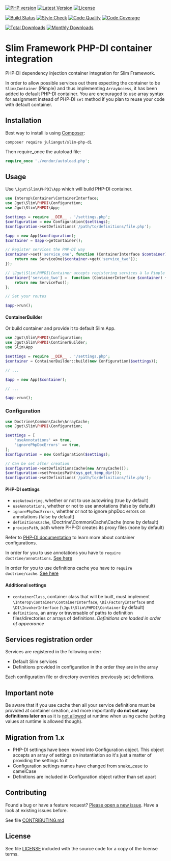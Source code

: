 [![PHP version](https://img.shields.io/badge/PHP-%3E%3D5.6-8892BF.svg?style=flat-square)](http://php.net)
[![Latest Version](https://img.shields.io/packagist/vpre/juliangut/slim-php-di.svg?style=flat-square)](https://packagist.org/packages/juliangut/slim-php-di)
[![License](https://img.shields.io/github/license/juliangut/slim-php-di.svg?style=flat-square)](https://github.com/juliangut/slim-php-di/blob/master/LICENSE)

[![Build Status](https://img.shields.io/travis/juliangut/slim-php-di.svg?style=flat-square)](https://travis-ci.org/juliangut/slim-php-di)
[![Style Check](https://styleci.io/repos/40728455/shield)](https://styleci.io/repos/40728455)
[![Code Quality](https://img.shields.io/scrutinizer/g/juliangut/slim-php-di.svg?style=flat-square)](https://scrutinizer-ci.com/g/juliangut/slim-php-di)
[![Code Coverage](https://img.shields.io/coveralls/juliangut/slim-php-di.svg?style=flat-square)](https://coveralls.io/github/juliangut/slim-php-di)

[![Total Downloads](https://img.shields.io/packagist/dt/juliangut/slim-php-di.svg?style=flat-square)](https://packagist.org/packages/juliangut/slim-php-di/stats)
[![Monthly Downloads](https://img.shields.io/packagist/dm/juliangut/slim-php-di.svg?style=flat-square)](https://packagist.org/packages/juliangut/slim-php-di/stats)

# Slim Framework PHP-DI container integration

PHP-DI dependency injection container integration for Slim Framework.

In order to allow possible services out there expecting the container to be `Slim\Container` (Pimple) and thus implementing `ArrayAccess`, it has been added to default PHP-DI container. You are encouraged to use array syntax for assignment instead of PHP-DI `set` method if you plan to reuse your code with default container.

## Installation

Best way to install is using [Composer](https://getcomposer.org/):

```
composer require juliangut/slim-php-di
```

Then require_once the autoload file:

```php
require_once './vendor/autoload.php';
```

## Usage

Use `\Jgut\Slim\PHPDI\App` which will build PHP-DI container.

```php
use Interop\Container\ContainerInterface;
use Jgut\Slim\PHPDI\Configuration;
use Jgut\Slim\PHPDI\App;

$settings = require __DIR__ . '/settings.php';
$configuration = new Configuration($settings);
$configuration->setDefinitions('/path/to/definitions/file.php');

$app = new App($configuration);
$container = $app->getContainer();

// Register services the PHP-DI way
$container->set('service_one', function (ContainerInterface $container) {
    return new ServiceOne($container->get('service_two'));
});

// \Jgut\Slim\PHPDI\Container accepts registering services à la Pimple
$container['service_two'] =  function (ContainerInterface $container) {
    return new ServiceTwo();
};

// Set your routes

$app->run();
```

#### ContainerBuilder

Or build container and provide it to default Slim App.

```php
use Jgut\Slim\PHPDI\Configuration;
use Jgut\Slim\PHPDI\ContinerBuilder;
use Slim\App

$settings = require __DIR__ . '/settings.php';
$container = ContainerBuilder::build(new Configuration($settings));

// ...

$app = new App($container);

// ...

$app->run();
```

### Configuration

```php
use Doctrine\Common\Cache\ArrayCache;
use Jgut\Slim\PHPDI\Configuration;

$settings = [
    'useAnnotations' => true,
    'ignorePhpDocErrors' => true,
];
$configuration = new Configuration($settings);

// Can be set after creation
$configuration->setDefinitionsCache(new ArrayCache());
$configuration->setProxiesPath(sys_get_temp_dir());
$configuration->setDefinitions('/path/to/definitions/file.php');
```

#### PHP-DI settings

* `useAutowiring`, whether or not to use autowiring (true by default)
* `useAnnotations`, whether or not to use annotations (false by default)
* `ignorePhpDocErrors`, whether or not to ignore phpDoc errors on annotations (false by default)
* `definitionsCache`, \Doctrine\Common\Cache\Cache (none by default)
* `proxiesPath`, path where PHP-DI creates its proxy files (none by default)

Refer to [PHP-DI documentation](http://php-di.org/doc/) to learn more about container configurations.

In order for you to use annotations you have to `require doctrine/annotations`. [See here](http://php-di.org/doc/annotations.html)

In order for you to use definitions cache you have to `require doctrine/cache`. [See here](http://php-di.org/doc/performances.html)

#### Additional settings

* `containerClass`, container class that will be built, must implement `\Interop\Container\ContainerInterface`, `\Di\FactoryInterface` and `\DI\InvokerInterface` (`\Jgut\Slim\PHPDI\Container` by default)
* `definitions`, an array or traversable of paths to definition files/directories or arrays of definitions. _Definitions are loaded in order of appearance_

## Services registration order

Services are registered in the following order:

* Default Slim services
* Definitions provided in configuration in the order they are in the array

Each configuration file or directory overrides previously set definitions.

## Important note

Be aware that if you use cache then all your service definitions must be provided at container creation, and more importantly **do not set any definitions later on** as it is [not allowed](http://php-di.org/doc/php-definitions.html#setting-in-the-container-directly) at runtime when using cache (setting values at runtime is allowed though).

## Migration from 1.x

* PHP-DI settings have been moved into Configuration object. This object accepts an array of settings on instantiation so it's just a matter of providing the settings to it
* Configuration settings names have changed from snake_case to camelCase
* Definitions are included in Configuration object rather than set apart

## Contributing

Found a bug or have a feature request? [Please open a new issue](https://github.com/juliangut/slim-php-di/issues). Have a look at existing issues before.

See file [CONTRIBUTING.md](https://github.com/juliangut/slim-php-di/blob/master/CONTRIBUTING.md)

## License

See file [LICENSE](https://github.com/juliangut/slim-php-di/blob/master/LICENSE) included with the source code for a copy of the license terms.
